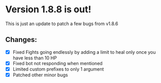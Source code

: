 # Version 1.8.8 is out!

This is just an update to patch a few bugs from v1.8.6

## Changes:

- [x] Fixed Fights going endlessly by adding a limit to heal only once you have less than 10 HP
- [x] Fixed bot not responding when mentioned
- [x] Limited custom prefixes to only 1 argument 
- [x] Patched other minor bugs 
